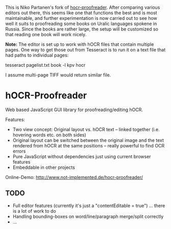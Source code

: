 This is Niko Partanen's fork of [hocr-proofreader](https://github.com/not-implemented/hocr-proofreader). After comparing various editors out there, this seems like one that functions the best and is most maintainable, and further experimentation is now carried out to see how well it suits to proofreading some books on Uralic languages spokene in Russia. Since the books are rather large, the setup will be customized so that reading one book will work nicely.

**Note:** The editor is set up to work with hOCR files that contain multiple pages. One way to get those out from Tesseract is to run it on a text file that had paths to individual pages:

tesseract pagelist.txt book -l kpv hocr

I assume multi-page TIFF would return similar file.

hOCR-Proofreader
================

Web based JavaScript GUI library for proofreading/editing hOCR.

Features:

- Two view concept: Original layout vs. hOCR text – linked together (i.e. hovering words etc. on both sides)
- Original layout can be switched between the original image and the text rendered from hOCR at the same positions –
  really powerful to find OCR errors
- Pure JavaScript without dependencies just using current browser features
- Embeddable in other projects

Online-Demo: http://www.not-implemented.de/hocr-proofreader/


TODO
----

- Full editor features (currently it's just a "contentEditable = true") ... there is a lot of work to do
- Handling bounding-boxes on word/line/paragraph merge/split correctly
- ...
